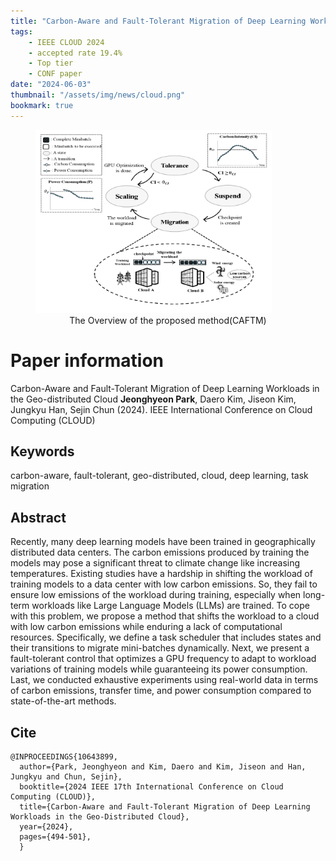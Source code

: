 ```yaml
---
title: "Carbon-Aware and Fault-Tolerant Migration of Deep Learning Workloads in the Geo-distributed Cloud"
tags:
    - IEEE CLOUD 2024
    - accepted rate 19.4%
    - Top tier
    - CONF paper
date: "2024-06-03"
thumbnail: "/assets/img/news/cloud.png"
bookmark: true
---
```


<figure> 
    <img src="/assets/img/paper/IEEE CLOUD.png" alt="IEEE CLOUD" style="width:378px; height:293px;">
    <figcaption align='center'>The Overview of the proposed method(CAFTM)</figcaption>
</figure>


# Paper information
Carbon-Aware and Fault-Tolerant Migration of Deep Learning Workloads in the Geo-distributed Cloud
**Jeonghyeon Park**, Daero Kim, Jiseon Kim, Jungkyu Han, Sejin Chun (2024). IEEE International Conference on Cloud Computing (CLOUD)


## Keywords
carbon-aware, fault-tolerant, geo-distributed, cloud, deep learning, task migration


## Abstract
Recently, many deep learning models have been trained in geographically distributed data centers. The carbon emissions produced by training the models may pose a significant threat to climate change like increasing temperatures. Existing studies have a hardship in shifting the workload of training models to a data center with low carbon emissions. So, they fail to ensure low emissions of the workload during training, especially when long-term workloads like Large Language Models (LLMs) are trained. To cope with this problem, we propose a method that shifts the workload to a cloud with low carbon emissions while enduring a lack of computational resources. Specifically, we define a task scheduler that includes states and their transitions to migrate mini-batches dynamically. Next, we present a fault-tolerant control that optimizes a GPU frequency to adapt to workload variations of training models while guaranteeing its power consumption. Last, we conducted exhaustive experiments using real-world data in terms of carbon emissions, transfer time, and power consumption compared to state-of-the-art methods.

## Cite
~~~
@INPROCEEDINGS{10643899,
  author={Park, Jeonghyeon and Kim, Daero and Kim, Jiseon and Han, Jungkyu and Chun, Sejin},
  booktitle={2024 IEEE 17th International Conference on Cloud Computing (CLOUD)}, 
  title={Carbon-Aware and Fault-Tolerant Migration of Deep Learning Workloads in the Geo-Distributed Cloud}, 
  year={2024},
  pages={494-501},
  }
~~~

